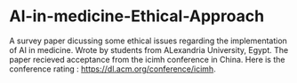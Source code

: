 # AI-in-medicine-Ethical-Approach
A survey paper dicussing some ethical issues regarding the implementation of AI in medicine. Wrote by students from ALexandria University, Egypt.
The paper recieved acceptance from the icimh conference in China. 
Here is the conference rating : https://dl.acm.org/conference/icimh.
